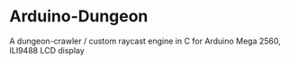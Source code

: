 # Arduino-Dungeon
A dungeon-crawler / custom raycast engine in C for Arduino Mega 2560, ILI9488 LCD display
